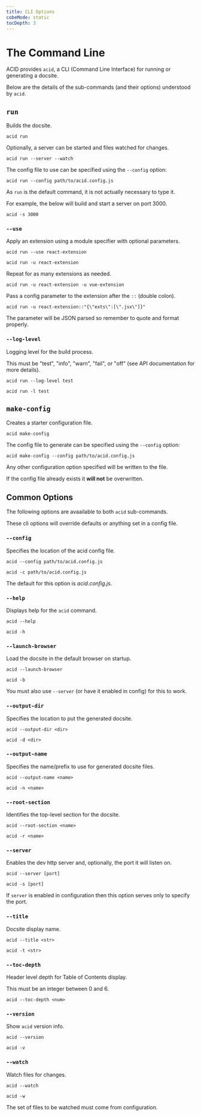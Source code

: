 ```yaml
---
title: CLI Options
cobeMode: static
tocDepth: 3
---
```



# The Command Line

ACID provides `acid`, a CLI (Command Line Interface) for running or generating a docsite.

Below are the details of the sub-commands (and their options) understood by `acid`.


## `run`

Builds the docsite.

```shell
acid run
```

Optionally, a server can be started and files watched for changes.

```shell
acid run --server --watch
```

The config file to use can be specified using the `--config` option:

```shell
acid run --config path/to/acid.config.js
```

As `run` is the default command, it is not actually necessary to type it.

For example, the below will build and start a server on port 3000.

```shell
acid -s 3000
```


### `--use`

Apply an extension using a module specifier with optional parameters.

```shell
acid run --use react-extension
```
```shell
acid run -u react-extension
```

Repeat for as many extensions as needed.

```shell
acid run -u react-extension -u vue-extension
```

Pass a config parameter to the extension after the `::` (double colon).

```shell
acid run -u react-extension::"{\"exts\":[\".jsx\"]}"
```

The parameter will be JSON parsed so remember to quote and format properly.


### `--log-level`

Logging level for the build process.

This must be "test", "info", "warn", "fail", or "off" (see API documentation for more details).

```shell
acid run --log-level test
```
```shell
acid run -l test
```


## `make-config`

Creates a starter configuration file.

```shell
acid make-config
```

The config file to generate can be specified using the `--config` option:

```shell
acid make-config --config path/to/acid.config.js
```

Any other configuration option specified will be written to the file.

If the config file already exists it **will not** be overwritten.


## Common Options

The following options are avaailable to both `acid` sub-commands.

These cli options will override defaults or anything set in a config file.


### `--config`

Specifies the location of the acid config file.

```shell
acid --config path/to/acid.config.js
```
```shell
acid -c path/to/acid.config.js
```

The default for this option is *acid.config.js*.


### `--help`

Displays help for the `acid` command.

```shell
acid --help
```
```shell
acid -h
```


### `--launch-browser`

Load the docsite in the default browser on startup.

```shell
acid --launch-browser
```
```shell
acid -b
```

You must also use `--server` (or have it enabled in config) for this to work.


### `--output-dir`

Specifies the location to put the generated docsite.

```shell
acid --output-dir <dir>
```
```shell
acid -d <dir>
```

### `--output-name`

Specifies the name/prefix to use for generated docsite files.

```shell
acid --output-name <name>
```
```shell
acid -n <name>
```

### `--root-section`

Identifies the top-level section for the docsite.

```shell
acid --root-section <name>
```
```shell
acid -r <name>
```


### `--server`

Enables the dev http server and, optionally, the port it will listen on.

```shell
acid --server [port]
```
```shell
acid -s [port]
```

If `server` is enabled in configuration then this option serves only to specify the port.


### `--title`

Docsite display name.

```shell
acid --title <str>
```
```shell
acid -t <str>
```


### `--toc-depth`

Header level depth for Table of Contents display.

This must be an integer between 0 and 6.

```shell
acid --toc-depth <num>
```


### `--version`

Show `acid` version info.

```shell
acid --version
```
```shell
acid -v
```


### `--watch`

Watch files for changes.

```shell
acid --watch
```
```shell
acid -w
```

The set of files to be watched must come from configuration.
